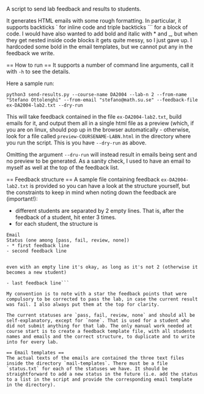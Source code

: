 A script to send lab feedback and results to students.

It generates HTML emails with some rough formatting. In particular, it supports backticks ` for inline code and triple backticks ``` for a block of code. I would have also wanted to add bold and italic with \* and \_, but when they get nested inside code blocks it gets quite messy, so I just gave up. I hardcoded some bold in the email templates, but we cannot put any in the feedback we write.

== How to run ==
It supports a number of command line arguments, call it with `-h` to see the details.

Here a sample run:

`python3 send-results.py --course-name DA2004 --lab-n 2 --from-name "Stefano Ottolenghi" --from-email "stefano@math.su.se" --feedback-file ex-DA2004-lab2.txt --dry-run`

This will take feedback contained in the file `ex-DA2004-lab2.txt`, build emails for it, and output them all in a single html file as a preview (which, if you are on linux, should pop up in the browser automatically - otherwise, look for a file called `preview-COURSENAME-LABN.html` in the directory where you run the script. This is you have `--dry-run` as above.

Omitting the argument `--dru-run` will instead result in emails being sent and no preview to be generated. As a sanity check, I used to have an email to myself as well at the top of the feedback list.

== Feedback structure ==
A sample file containing feedback `ex-DA2004-lab2.txt` is provided so you can have a look at the structure yourself, but the constraints to keep in mind when noting down the feedback are (important!):

- different students are separated by 2 empty lines. That is, after the feedback of a student, hit enter 3 times.
- for each student, the structure is
```Name
Email
Status (one among [pass, fail, review, none])
- * first feedback line
- second feedback line


even with an empty line it's okay, as long as it's not 2 (otherwise it becomes a new student)

- last feedback line```

My convention is to note with a star the feedback points that were compulsory to be corrected to pass the lab, in case the current result was fail. I also always put them at the top for clarity.

The current statuses are `pass, fail, review, none` and should all be self-explanatory, except for `none`. That is used for a student who did not submit anything for that lab. The only manual work needed at course start is to create a feedback template file, with all students names and emails and the correct structure, to duplicate and to write into for every lab.

== Email templates ==
The actual texts of the emails are contained the three text files inside the directory `mail-templates`. There must be a file `status.txt` for each of the statuses we have. It should be straightforward to add a new status in the future (i.e. add the status to a list in the script and provide the corresponding email template in the directory).
